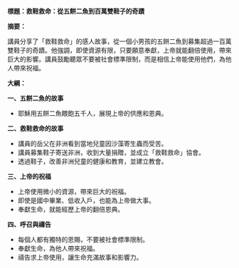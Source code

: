 **標題：救鞋救命：從五餅二魚到百萬雙鞋子的奇蹟**

**摘要：**

講員分享了「救鞋救命」的感人故事，從一個小男孩的五餅二魚到募集超過一百萬雙鞋子的奇蹟。他強調，即使資源有限，只要願意奉獻，上帝就能翻倍使用，帶來巨大的影響。講員鼓勵聽眾不要被社會標準限制，而是相信上帝能使用他們，為他人帶來祝福。

**大綱：**

**一、五餅二魚的故事**

* 耶穌用五餅二魚餵飽五千人，展現上帝的供應和恩典。

**二、救鞋救命的故事**

* 講員的岳父在非洲看到當地兒童因沙藻寄生蟲而受苦。
* 講員募集鞋子寄送非洲，收到大量捐贈，並成立「救鞋救命」協會。
* 透過鞋子，改善非洲兒童的健康和教育，並建立教會。

**三、上帝的祝福**

* 上帝使用微小的資源，帶來巨大的祝福。
* 即使是國中畢業、低收入戶，也能為上帝做大事。
* 奉獻生命，就能經歷上帝的翻倍恩典。

**四、呼召與禱告**

* 每個人都有獨特的恩賜，不要被社會標準限制。
* 奉獻生命，為他人帶來祝福。
* 禱告求上帝使用，讓生命充滿故事和影響力。